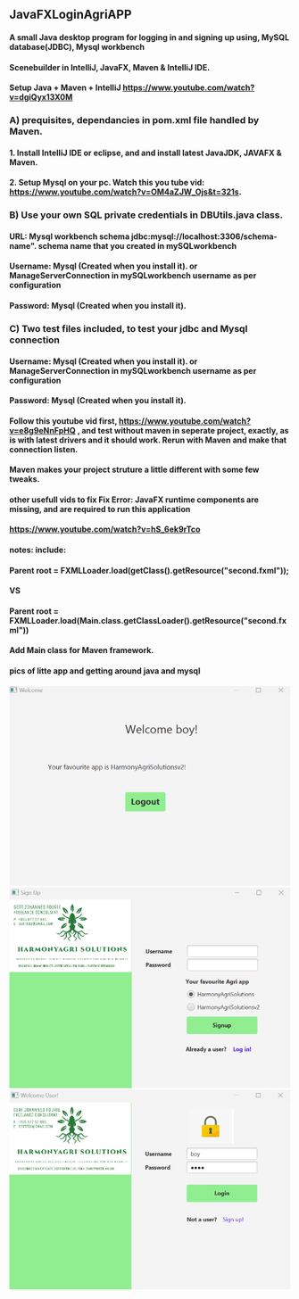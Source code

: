 ## JavaFXLoginAgriAPP
#### A small Java desktop program for logging in and signing up using, MySQL database(JDBC), Mysql workbench
#### Scenebuilder in IntelliJ, JavaFX, Maven &amp; IntelliJ IDE. 
#### Setup Java + Maven + IntelliJ https://www.youtube.com/watch?v=dgiQyx13X0M
### A) prequisites, dependancies in pom.xml file handled by Maven.
#### 1. Install IntelliJ IDE or eclipse, and and install latest JavaJDK, JAVAFX & Maven.
#### 2. Setup Mysql on your pc. Watch this you tube vid: https://www.youtube.com/watch?v=OM4aZJW_Ojs&t=321s.

### B) Use your own SQL private credentials in DBUtils.java class. 
#### URL: Mysql workbench schema jdbc:mysql://localhost:3306/schema-name". schema name that you created in mySQLworkbench
#### Username: Mysql (Created when you install it). or ManageServerConnection in mySQLworkbench username as per configuration
#### Password: Mysql (Created when you install it). 
### C) Two test files included, to test your jdbc and Mysql connection
#### Username: Mysql (Created when you install it). or ManageServerConnection in mySQLworkbench username as per configuration
#### Password: Mysql (Created when you install it). 
#### Follow this youtube vid first, https://www.youtube.com/watch?v=e8g9eNnFpHQ , and test without maven in seperate project, exactly, as is with latest drivers and it should work. Rerun with Maven and make that connection listen.  
#### Maven makes your project struture a little different with some few tweaks. 

#### other usefull vids to fix Fix Error: JavaFX runtime components are missing, and are required to run this application
#### https://www.youtube.com/watch?v=hS_6ek9rTco
#### notes: include: 
#### Parent root = FXMLLoader.load(getClass().getResource("second.fxml"));
#### VS
#### Parent root = FXMLLoader.load(Main.class.getClassLoader().getResource("second.fxml"))
#### Add Main class for Maven framework. 

#### pics of litte app and getting around java and mysql

![screenshot](welcome.png)
![screenshot](signup.png)
![screenshot](login.png)
